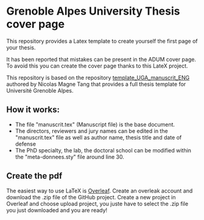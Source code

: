# Grenoble Alpes University Thesis cover page
This repository provides a Latex template to create yourself the first page of your thesis.

It has been reported that mistakes can be present in the ADUM cover page. To avoid this you can create the cover page thanks to this LateX project.

This repository is based on the repository [template_UGA_manuscrit_ENG](https://github.com/nicomagnet/template_UGA_manuscrit_ENG) authored by Nicolas Magne Tang that provides a full thesis template for Université Grenoble Alpes.

## How it works:
- The file "manuscrit.tex" (Manuscript file) is the base document.
- The directors, reviewers and jury names can be edited in the "manuscrit.tex" file as well as author name, thesis title and date of defense
- The PhD specialty, the lab, the doctoral school can be modified within the "meta-donnees.sty" file around line 30.

## Create the pdf
The easiest way to use LaTeX is [Overleaf](https://www.overleaf.com). 
Create an overleak account and download the .zip file of the GitHub project. 
Create a new project in Overleaf and choose upload project, you juste have to select the .zip file you just downloaded and you are ready!

